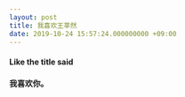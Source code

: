 ```yaml
---
layout: post
title: 我喜欢王莘然
date: 2019-10-24 15:57:24.000000000 +09:00
---
```


#### Like the title said
#### 我喜欢你。


